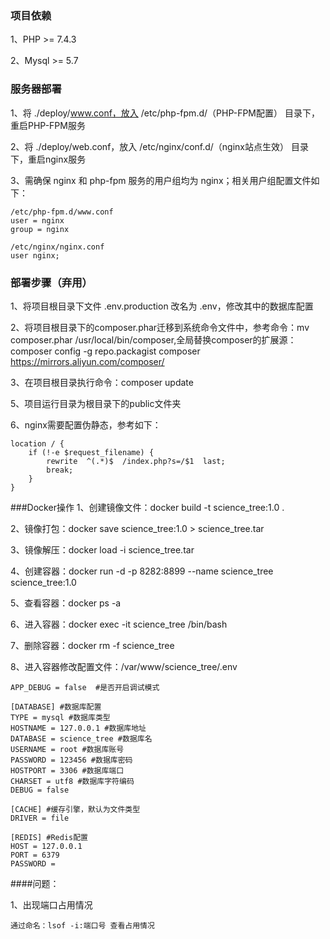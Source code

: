 ### 项目依赖
1、PHP >= 7.4.3

2、Mysql >= 5.7

### 服务器部署

1、将 ./deploy/www.conf，放入 /etc/php-fpm.d/（PHP-FPM配置） 目录下，重启PHP-FPM服务

2、将 ./deploy/web.conf，放入 /etc/nginx/conf.d/（nginx站点生效） 目录下，重启nginx服务

3、需确保 nginx 和 php-fpm 服务的用户组均为 nginx；相关用户组配置文件如下：

```
/etc/php-fpm.d/www.conf
user = nginx
group = nginx

/etc/nginx/nginx.conf
user nginx;
```

### 部署步骤（弃用）
1、将项目根目录下文件 .env.production 改名为 .env，修改其中的数据库配置

2、将项目根目录下的composer.phar迁移到系统命令文件中，参考命令：mv composer.phar /usr/local/bin/composer,全局替换composer的扩展源：composer config -g repo.packagist composer https://mirrors.aliyun.com/composer/

3、在项目根目录执行命令：composer update

5、项目运行目录为根目录下的public文件夹

6、nginx需要配置伪静态，参考如下：
```
location / {
    if (!-e $request_filename) {
        rewrite  ^(.*)$  /index.php?s=/$1  last;
        break;
    }
}
```

###Docker操作
1、创建镜像文件：docker build -t science_tree:1.0 .

2、镜像打包：docker save science_tree:1.0 > science_tree.tar

3、镜像解压：docker load -i science_tree.tar

4、创建容器：docker run -d -p 8282:8899 --name science_tree science_tree:1.0

5、查看容器：docker ps -a

6、进入容器：docker exec -it science_tree /bin/bash

7、删除容器：docker rm -f science_tree

8、进入容器修改配置文件：/var/www/science_tree/.env
```
APP_DEBUG = false  #是否开启调试模式

[DATABASE] #数据库配置
TYPE = mysql #数据库类型
HOSTNAME = 127.0.0.1 #数据库地址
DATABASE = science_tree #数据库名
USERNAME = root #数据库账号
PASSWORD = 123456 #数据库密码
HOSTPORT = 3306 #数据库端口
CHARSET = utf8 #数据库字符编码
DEBUG = false

[CACHE] #缓存引擎，默认为文件类型
DRIVER = file

[REDIS] #Redis配置
HOST = 127.0.0.1
PORT = 6379
PASSWORD =

```

####问题：

1、出现端口占用情况
```
通过命名：lsof -i:端口号 查看占用情况
```